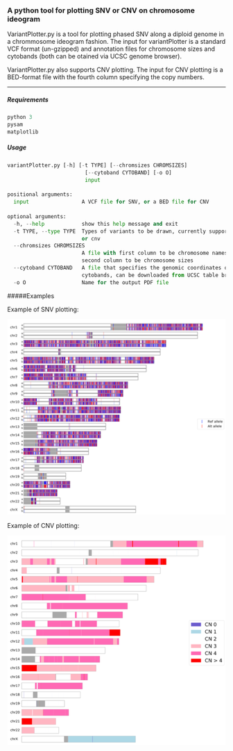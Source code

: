 ### A python tool for plotting SNV or CNV on chromosome ideogram

VariantPlotter.py is a tool for plotting phased SNV along a diploid genome in a chrommosome ideogram fashion. The input for variantPlotter is a standard VCF format (un-gzipped) and annotation files for chromosome sizes and cytobands (both can be otained via UCSC genome browser).

VariantPlotter.py also supports CNV plotting. The input for CNV plotting is a BED-format file with the fourth column specifying the copy numbers.

-------


##### Requirements

```python
python 3
pysam
matplotlib
```



##### Usage

```python
variantPlotter.py [-h] [-t TYPE] [--chromsizes CHROMSIZES]
                         [--cytoband CYTOBAND] [-o O]
                         input

positional arguments:
  input                 A VCF file for SNV, or a BED file for CNV

optional arguments:
  -h, --help            show this help message and exit
  -t TYPE, --type TYPE  Types of variants to be drawn, currently supports snv
                        or cnv
  --chromsizes CHROMSIZES
                        A file with first column to be chromosome names, and
                        second column to be chromosome sizes
  --cytoband CYTOBAND   A file that specifies the genomic coordinates of
                        cytobands, can be downloaded from UCSC table browser
  -o O                  Name for the output PDF file
```



#####Examples

Example of SNV plotting:

![Image of snv example](example/snv.png)

Example of CNV plotting:

![Image of cnv example](example/cnv.png)

